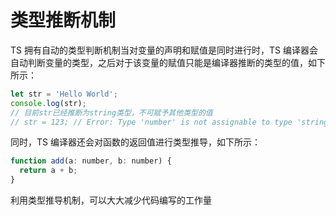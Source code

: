 # 类型推断机制

TS 拥有自动的类型判断机制当对变量的声明和赋值是同时进行时，TS 编译器会自动判断变量的类型，之后对于该变量的赋值只能是编译器推断的类型的值，如下所示：

```js
let str = 'Hello World';
console.log(str);
// 目前str已经推断为string类型，不可赋予其他类型的值
// str = 123; // Error: Type 'number' is not assignable to type 'string'.
```

同时，TS 编译器还会对函数的返回值进行类型推导，如下所示：

```js
function add(a: number, b: number) {
  return a + b;
}
```

利用类型推导机制，可以大大减少代码编写的工作量
